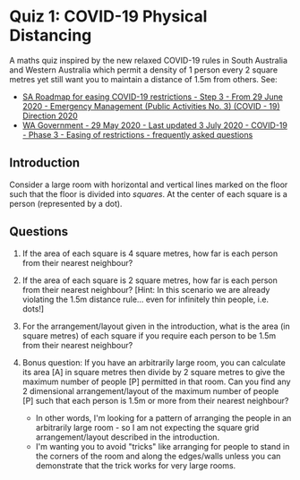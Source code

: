 # Quiz 1: COVID-19 Physical Distancing

A maths quiz inspired by the new relaxed COVID-19 rules in South Australia
and Western Australia which permit a density of 1 person every 2 square
metres yet still want you to maintain a distance of 1.5m from others. See:

- [SA Roadmap for easing COVID-19 restrictions - Step 3 - From 29 June 2020 - Emergency Management (Public Activities No. 3) (COVID - 19) Direction 2020](https://www.covid-19.sa.gov.au/__data/assets/pdf_file/0004/222988/FAQ-Emergency-Management-Public-Activities-no-3-COVID-19-Direction-2020-01072020.pdf)
- [WA Government - 29 May 2020 - Last updated 3 July 2020 - COVID-19 - Phase 3 - Easing of restrictions - frequently asked questions](https://www.wa.gov.au/government/publications/phase-3-easing-of-restrictions-frequently-asked-questions)


## Introduction

Consider a large room with horizontal and vertical lines marked
on the floor such that the floor is divided into *squares*. At
the center of each square is a person (represented by a dot).


## Questions

1. If the area of each square is 4 square metres, how far is each
   person from their nearest neighbour?

2. If the area of each square is 2 square metres, how far is each
   person from their nearest neighbour? [Hint: In this scenario
   we are already violating the 1.5m distance rule... even for
   infinitely thin people, i.e. dots!]

3. For the arrangement/layout given in the introduction, what is
   the area (in square metres) of each square if you require each
   person to be 1.5m from their nearest neighbour?

4. Bonus question: If you have an arbitrarily large room, you can
   calculate its area [A] in square metres then divide by 2 square
   metres to give the maximum number of people [P] permitted in that
   room. Can you find any 2 dimensional arrangement/layout of the
   maximum number of people [P] such that each person is 1.5m or
   more from their nearest neighbour?

   - In other words, I'm looking for a pattern of arranging the
     people in an arbitrarily large room - so I am not expecting
     the square grid arrangement/layout described in the introduction.
   - I'm wanting you to avoid "tricks" like arranging for people
     to stand in the corners of the room and along the edges/walls
     unless you can demonstrate that the trick works for very large
     rooms.

